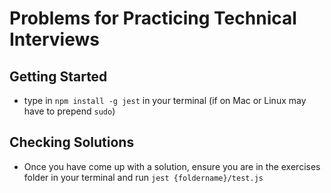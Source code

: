 # Problems for Practicing Technical Interviews

## Getting Started

- type in `npm install -g jest` in your terminal (if on Mac or Linux may have to prepend `sudo`)


## Checking Solutions

- Once you have come up with a solution, ensure you are in the exercises folder in your terminal and run `jest {foldername}/test.js`